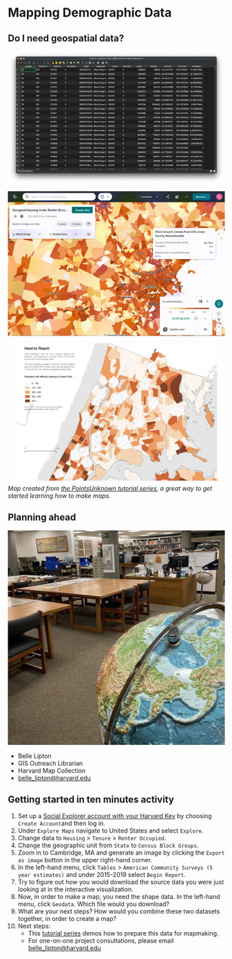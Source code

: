 # Mapping Demographic Data

## Do I need geospatial data?

![QGIS screenshot of the maps underlying data table](media/table.png)

![Social Explorer screen recording of exporting a map as a .PNG](media/png.gif)

![Example census map that required downloading the data](media/example.png)
_Map created from [the PointsUnknown tutorial series](https://pointsunknown.nyc/tutorial_list/), a great way to get started learning how to make maps._


## Planning ahead

![Photograph of the Harvard Map Collections](media/map-collection.png)

- Belle Lipton
- GIS Outreach Librarian
- Harvard Map Collection 
- [belle_lipton@harvard.edu](mailto:belle_lipton@harvard.edu)

## Getting started in ten minutes activity

1. Set up a [Social Explorer account with your Harvard Key](http://nrs.harvard.edu/urn-3:hul.eresource:socialex) by choosing `Create Account`and then log in. 
2. Under `Explore Maps` navigate to United States and select `Explore`.
3. Change data to `Housing` > `Tenure` > `Renter Occupied`.
4. Change the geographic unit from `State` to `Census Block Groups`.
5. Zoom in to Cambridge, MA and generate an image by clicking the `Export as image` button in the upper right-hand corner. 
6. In the left-hand menu, click `Tables` > `American Community Surveys (5 year estimates)` and under 2015-2019 select `Begin Report`.
7. Try to figure out how you would download the source data you were just looking at in the interactive visualization. 
8. Now, in order to make a map, you need the shape data. In the left-hand menu, click `Geodata`. Which file would you download?
9. What are your next steps? How would you combine these two datasets together, in order to create a map?
10. Next steps:
    - This [tutorial series](https://harvardmapcollection.github.io/tutorials/census/steps/) demos how to prepare this data for mapmaking.
    - For one-on-one project consultations, please email [belle_lipton@harvard.edu](mailto:belle_lipton@harvard.edu)